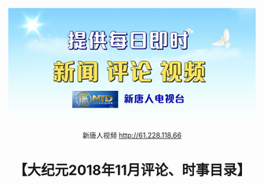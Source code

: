 <a name=top>
<div align="center"><IMG SRC="https://github.com/dfchunsring/nini/blob/master/Vre-img/ntdtvflower.jpg?raw=true" width=800><br>

新唐人视频 http://61.228.118.66</div>

<h1 align="center"><b>【大纪元2018年11月评论、时事目录】  </b></h1><p>




